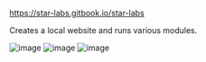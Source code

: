 https://star-labs.gitbook.io/star-labs

Creates a local website and runs various modules.

![image](https://github.com/user-attachments/assets/6feb3b1a-a49d-427a-8ee6-ccd7e4417e4e)
![image](https://github.com/user-attachments/assets/6b3789d4-3944-4506-989f-9c372c877979)
![image](https://github.com/user-attachments/assets/a79ca9a6-80eb-4f4c-823d-a8eaf503c6ec)
